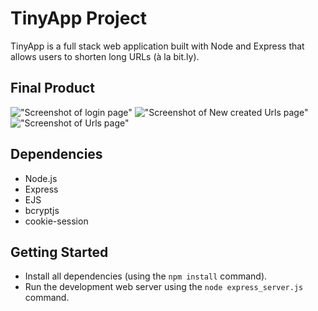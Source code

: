 
# TinyApp Project

TinyApp is a full stack web application built with Node and Express that allows users to shorten long URLs (à la bit.ly).

## Final Product

!["Screenshot of login page"](#1)
!["Screenshot of New created Urls page"](#2)
!["Screenshot of Urls page"](#3)

## Dependencies

- Node.js
- Express
- EJS
- bcryptjs
- cookie-session

## Getting Started

- Install all dependencies (using the `npm install` command).
- Run the development web server using the `node express_server.js` command.
